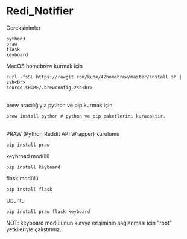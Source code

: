 # Redi_Notifier

Gereksinimler
```
python3
praw
flask
keyboard
```

MacOS homebrew kurmak için<br>
```
curl -fsSL https://rawgit.com/kube/42homebrew/master/install.sh | zsh<br>
source $HOME/.brewconfig.zsh<br> 
```
<br>
brew aracılığıyla python ve pip kurmak için

```
brew install python # python ve pip paketlerini kuracaktır.
```
<br>
PRAW (Python Reddit API Wrapper) kurulumu

```
pip install praw
```

keybroad modülü<br>
```
pip install keyboard
```

flask modülü<br>
```
pip install flask
```

Ubuntu

```
pip install praw flask keyboard
```

NOT: keyboard modülünün klavye erişiminin sağlanması için "root" yetkileriyle çalıştırınız.